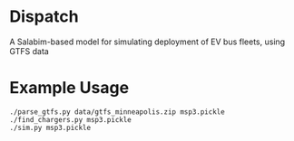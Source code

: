 # Dispatch

A Salabim-based model for simulating deployment of EV bus fleets, using GTFS data


Example Usage
===========================

    ./parse_gtfs.py data/gtfs_minneapolis.zip msp3.pickle
    ./find_chargers.py msp3.pickle
    ./sim.py msp3.pickle